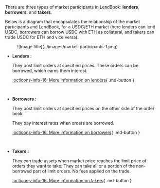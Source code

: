 There are three types of market participants in LendBook: **lenders**, **borrowers**, and **takers**.

Below is a diagram that encapsulates the relationship of the market participants and LendBook, for a USDC/ETH market (here lenders can lend USDC, borrowers can borrow USDC with ETH as collateral, and takers can trade USDC for ETH and vice versa).

<figure markdown>
  ![Image title](../images/market-participants-1.png)
</figure>


* **Lenders :** 

    They post limit orders at specified prices. These orders can be borrowed, which earns them interest.

    [:octicons-info-16: More information on lenders](../../users/lender){ .md-button }


<br>

* **Borrowers :** 

    They post limit orders at specified prices on the other side of the order book. 

    They pay interest rates when orders are borrowed. 

    [:octicons-info-16: More information on borrowers](../../users/borrower){ .md-button }
    
<br>

* **Takers :** 

    They can trade assets when market price reaches the limit price of orders they want to take.  They can take all or a portion of the non-borrowed part of limit orders. No fees applied on the trade. 
    
    [:octicons-info-16: More information on takers](../../users/taker){ .md-button }

<br>

